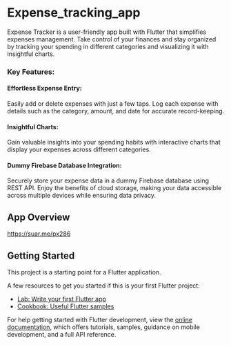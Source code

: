 # Expense_tracking_app

Expense Tracker is a user-friendly app built with Flutter that simplifies expenses management. Take control of your finances and stay organized by tracking your spending in different categories and visualizing it with insightful charts.

### Key Features:

#### Effortless Expense Entry: 
Easily add or delete expenses with just a few taps. Log each expense with details such as the category, amount, and date for accurate record-keeping.
#### Insightful Charts: 
Gain valuable insights into your spending habits with interactive charts that display your expenses across different categories. 
#### Dummy Firebase Database Integration: 
Securely store your expense data in a dummy Firebase database using REST API. Enjoy the benefits of cloud storage, making your data accessible across multiple devices while ensuring data privacy.

## App Overview
https://suar.me/px286

## Getting Started

This project is a starting point for a Flutter application.

A few resources to get you started if this is your first Flutter project:

- [Lab: Write your first Flutter app](https://docs.flutter.dev/get-started/codelab)
- [Cookbook: Useful Flutter samples](https://docs.flutter.dev/cookbook)

For help getting started with Flutter development, view the
[online documentation](https://docs.flutter.dev/), which offers tutorials,
samples, guidance on mobile development, and a full API reference.
